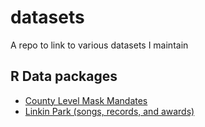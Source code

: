 # datasets
A repo to link to various datasets I maintain


## R Data packages
+ [County Level Mask Mandates](https://github.com/delabj/USMaskMandates)
+ [Linkin Park (songs, records, and awards)](https://github.com/delabj/linkinpark)
